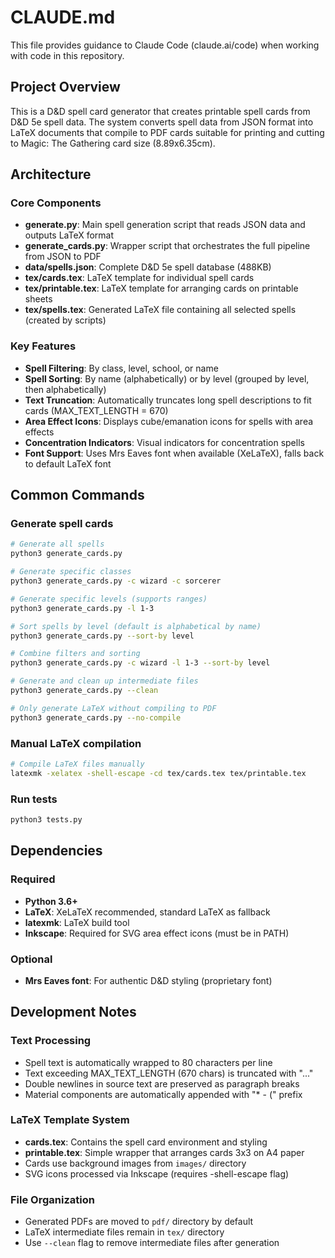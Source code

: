 # CLAUDE.md

This file provides guidance to Claude Code (claude.ai/code) when working with code in this repository.

## Project Overview

This is a D&D spell card generator that creates printable spell cards from D&D 5e spell data. The system converts spell data from JSON format into LaTeX documents that compile to PDF cards suitable for printing and cutting to Magic: The Gathering card size (8.89x6.35cm).

## Architecture

### Core Components

- **generate.py**: Main spell generation script that reads JSON data and outputs LaTeX format
- **generate_cards.py**: Wrapper script that orchestrates the full pipeline from JSON to PDF
- **data/spells.json**: Complete D&D 5e spell database (488KB)
- **tex/cards.tex**: LaTeX template for individual spell cards
- **tex/printable.tex**: LaTeX template for arranging cards on printable sheets
- **tex/spells.tex**: Generated LaTeX file containing all selected spells (created by scripts)

### Key Features

- **Spell Filtering**: By class, level, school, or name
- **Spell Sorting**: By name (alphabetically) or by level (grouped by level, then alphabetically)
- **Text Truncation**: Automatically truncates long spell descriptions to fit cards (MAX_TEXT_LENGTH = 670)
- **Area Effect Icons**: Displays cube/emanation icons for spells with area effects
- **Concentration Indicators**: Visual indicators for concentration spells
- **Font Support**: Uses Mrs Eaves font when available (XeLaTeX), falls back to default LaTeX font

## Common Commands

### Generate spell cards
```bash
# Generate all spells
python3 generate_cards.py

# Generate specific classes
python3 generate_cards.py -c wizard -c sorcerer

# Generate specific levels (supports ranges)
python3 generate_cards.py -l 1-3

# Sort spells by level (default is alphabetical by name)
python3 generate_cards.py --sort-by level

# Combine filters and sorting
python3 generate_cards.py -c wizard -l 1-3 --sort-by level

# Generate and clean up intermediate files
python3 generate_cards.py --clean

# Only generate LaTeX without compiling to PDF
python3 generate_cards.py --no-compile
```

### Manual LaTeX compilation
```bash
# Compile LaTeX files manually
latexmk -xelatex -shell-escape -cd tex/cards.tex tex/printable.tex
```

### Run tests
```bash
python3 tests.py
```

## Dependencies

### Required
- **Python 3.6+**
- **LaTeX**: XeLaTeX recommended, standard LaTeX as fallback
- **latexmk**: LaTeX build tool
- **Inkscape**: Required for SVG area effect icons (must be in PATH)

### Optional
- **Mrs Eaves font**: For authentic D&D styling (proprietary font)

## Development Notes

### Text Processing
- Spell text is automatically wrapped to 80 characters per line
- Text exceeding MAX_TEXT_LENGTH (670 chars) is truncated with "..."
- Double newlines in source text are preserved as paragraph breaks
- Material components are automatically appended with "* - (" prefix

### LaTeX Template System
- **cards.tex**: Contains the spell card environment and styling
- **printable.tex**: Simple wrapper that arranges cards 3x3 on A4 paper
- Cards use background images from `images/` directory
- SVG icons processed via Inkscape (requires -shell-escape flag)

### File Organization
- Generated PDFs are moved to `pdf/` directory by default
- LaTeX intermediate files remain in `tex/` directory
- Use `--clean` flag to remove intermediate files after generation